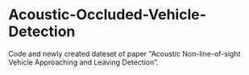 # Acoustic-Occluded-Vehicle-Detection
Code and newly created dateset of paper "Acoustic Non-line-of-sight Vehicle Approaching and Leaving Detection”.

